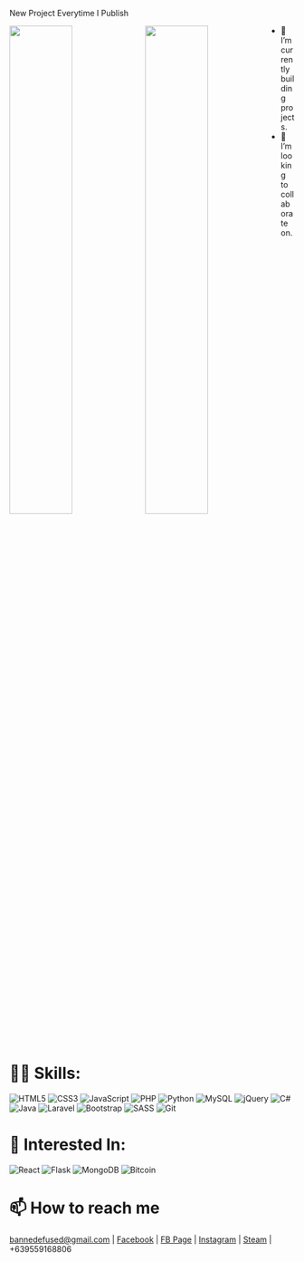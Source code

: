 New Project Everytime I Publish

<img align="left" width="47%" src="https://github-readme-stats.vercel.app/api?username=CarlCaraan&show_icons=true&theme=cobalt">

<img align="left" width="47%" src="https://github-readme-stats.vercel.app/api/top-langs/?username=CarlCaraan&layout=compact">

- 🌱 I’m currently building projects.
- 💞️ I’m looking to collaborate on.
# 👨‍💻 Skills:<br>
![HTML5](https://img.shields.io/badge/html5-%23E34F26.svg?style=for-the-badge&logo=html5&logoColor=white)
![CSS3](https://img.shields.io/badge/css3-%231572B6.svg?style=for-the-badge&logo=css3&logoColor=white)
![JavaScript](https://img.shields.io/badge/javascript-%23323330.svg?style=for-the-badge&logo=javascript&logoColor=%23F7DF1E)
![PHP](https://img.shields.io/badge/php-%23777BB4.svg?style=for-the-badge&logo=php&logoColor=white)
![Python](https://img.shields.io/badge/python-3670A0?style=for-the-badge&logo=python&logoColor=ffdd54)
![MySQL](https://img.shields.io/badge/mysql-%2300f.svg?style=for-the-badge&logo=mysql&logoColor=white)
![jQuery](https://img.shields.io/badge/jquery-%230769AD.svg?style=for-the-badge&logo=jquery&logoColor=white)
![C#](https://img.shields.io/badge/c%23-%23239120.svg?style=for-the-badge&logo=c-sharp&logoColor=white)
![Java](https://img.shields.io/badge/java-%23ED8B00.svg?style=for-the-badge&logo=java&logoColor=white)
![Laravel](https://img.shields.io/badge/laravel-%23FF2D20.svg?style=for-the-badge&logo=laravel&logoColor=white)
![Bootstrap](https://img.shields.io/badge/bootstrap-%23563D7C.svg?style=for-the-badge&logo=bootstrap&logoColor=white)
![SASS](https://img.shields.io/badge/SASS-hotpink.svg?style=for-the-badge&logo=SASS&logoColor=white)
![Git](https://img.shields.io/badge/git-%23F05033.svg?style=for-the-badge&logo=git&logoColor=white)
# 👀 Interested In:<br>
![React](https://img.shields.io/badge/react-%2320232a.svg?style=for-the-badge&logo=react&logoColor=%2361DAFB)
![Flask](https://img.shields.io/badge/flask-%23000.svg?style=for-the-badge&logo=flask&logoColor=white)
![MongoDB](https://img.shields.io/badge/MongoDB-%234ea94b.svg?style=for-the-badge&logo=mongodb&logoColor=white)
![Bitcoin](https://img.shields.io/badge/Bitcoin-000?style=for-the-badge&logo=bitcoin&logoColor=white)
# 📫 How to reach me
bannedefused@gmail.com | 
<a href="https://www.facebook.com/caraancarl/" target="_blank">Facebook</a> | 
<a href="https://www.facebook.com/PlousiousGaming.PH" target="_blank">FB Page</a> | 
<a href="https://www.instagram.com/pc_masterrace_plousious/" target="_blank">Instagram</a> | 
<a href="https://steamcommunity.com/id/MySteamProfileLink/" target="_blank">Steam</a> | 
+639559168806


<!---
CarlCaraan/CarlCaraan is a ✨ special ✨ repository because its `README.md` (this file) appears on your GitHub profile.
You can click the Preview link to take a look at your changes.
--->
